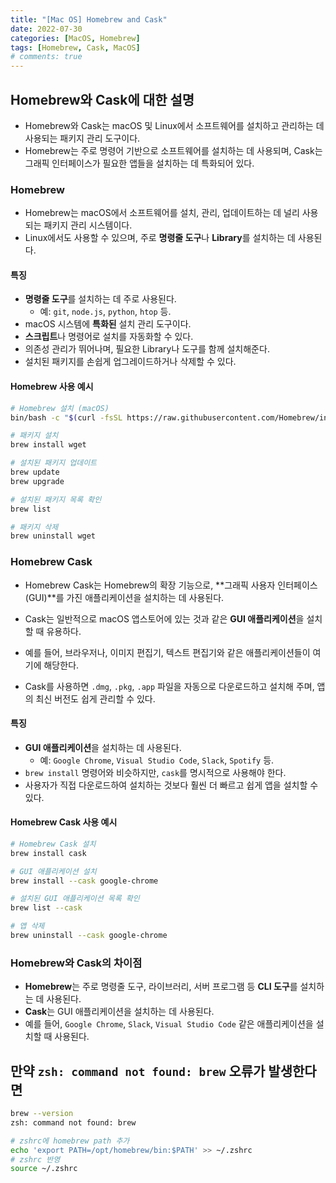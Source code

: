 ```yaml
---
title: "[Mac OS] Homebrew and Cask"
date: 2022-07-30
categories: [MacOS, Homebrew]
tags: [Homebrew, Cask, MacOS]
# comments: true
---
```


## Homebrew와 Cask에 대한 설명

- Homebrew와 Cask는 macOS 및 Linux에서 소프트웨어를 설치하고 관리하는 데 사용되는 패키지 관리 도구이다.
- Homebrew는 주로 명령어 기반으로 소프트웨어를 설치하는 데 사용되며, Cask는 그래픽 인터페이스가 필요한 앱들을 설치하는 데 특화되어 있다.

### Homebrew

- Homebrew는 macOS에서 소프트웨어를 설치, 관리, 업데이트하는 데 널리 사용되는 패키지 관리 시스템이다.
- Linux에서도 사용할 수 있으며, 주로 **명령줄 도구**나 **Library**를 설치하는 데 사용된다.

#### 특징

- **명령줄 도구**를 설치하는 데 주로 사용된다.
  - 예: `git`, `node.js`, `python`, `htop` 등.
- macOS 시스템에 **특화된** 설치 관리 도구이다.
- **스크립트**나 명령어로 설치를 자동화할 수 있다.
- 의존성 관리가 뛰어나며, 필요한 Library나 도구를 함께 설치해준다.
- 설치된 패키지를 손쉽게 업그레이드하거나 삭제할 수 있다.

#### Homebrew 사용 예시

```bash
# Homebrew 설치 (macOS)
bin/bash -c "$(curl -fsSL https://raw.githubusercontent.com/Homebrew/install/HEAD/install.sh)"

# 패키지 설치
brew install wget

# 설치된 패키지 업데이트
brew update
brew upgrade

# 설치된 패키지 목록 확인
brew list

# 패키지 삭제
brew uninstall wget
```

### Homebrew Cask

- Homebrew Cask는 Homebrew의 확장 기능으로, **그래픽 사용자 인터페이스(GUI)**를 가진 애플리케이션을 설치하는 데 사용된다.
- Cask는 일반적으로 macOS 앱스토어에 있는 것과 같은 **GUI 애플리케이션**을 설치할 때 유용하다.
- 예를 들어, 브라우저나, 이미지 편집기, 텍스트 편집기와 같은 애플리케이션들이 여기에 해당한다.

- Cask를 사용하면 `.dmg`, `.pkg`, `.app` 파일을 자동으로 다운로드하고 설치해 주며, 앱의 최신 버전도 쉽게 관리할 수 있다.

#### 특징

- **GUI 애플리케이션**을 설치하는 데 사용된다.
  - 예: `Google Chrome`, `Visual Studio Code`, `Slack`, `Spotify` 등.
- `brew install` 명령어와 비슷하지만, `cask`를 명시적으로 사용해야 한다.
- 사용자가 직접 다운로드하여 설치하는 것보다 훨씬 더 빠르고 쉽게 앱을 설치할 수 있다.

#### Homebrew Cask 사용 예시

```bash
# Homebrew Cask 설치
brew install cask

# GUI 애플리케이션 설치
brew install --cask google-chrome

# 설치된 GUI 애플리케이션 목록 확인
brew list --cask

# 앱 삭제
brew uninstall --cask google-chrome
```

### Homebrew와 Cask의 차이점

- **Homebrew**는 주로 명령줄 도구, 라이브러리, 서버 프로그램 등 **CLI 도구**를 설치하는 데 사용된다.
- **Cask**는 GUI 애플리케이션을 설치하는 데 사용된다.
- 예를 들어, `Google Chrome`, `Slack`, `Visual Studio Code` 같은 애플리케이션을 설치할 때 사용된다.


## 만약 `zsh: command not found: brew` 오류가 발생한다면

```bash
brew --version
zsh: command not found: brew
```

```bash
# zshrc에 homebrew path 추가
echo 'export PATH=/opt/homebrew/bin:$PATH' >> ~/.zshrc
# zshrc 반영
source ~/.zshrc
```